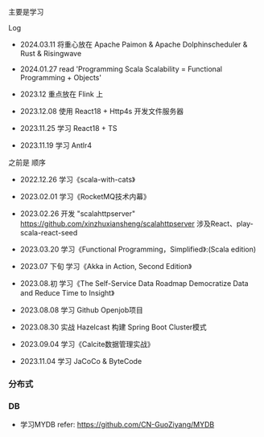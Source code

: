 主要是学习

Log

* 2024.03.11 将重心放在 Apache Paimon & Apache Dolphinscheduler & Rust & Risingwave    

* 2024.01.27 read 'Programming Scala Scalability = Functional Programming + Objects'     

* 2023.12 重点放在 Flink 上

* 2023.12.08 使用 React18 + Http4s 开发文件服务器  

* 2023.11.25 学习 React18 + TS

* 2023.11.19 学习 Antlr4    


之前是 顺序

* 2022.12.26 学习《scala-with-cats》

* 2023.02.01 学习《RocketMQ技术内幕》

* 2023.02.26 开发 "scalahttpserver" https://github.com/xinzhuxiansheng/scalahttpserver
涉及React、play-scala-react-seed

* 2023.03.20 学习《Functional Programming，Simplified》:(Scala edition)     

* 2023.07 下旬 学习《Akka in Action, Second Edition》   

* 2023.08.初 学习《The Self-Service Data Roadmap Democratize Data and Reduce Time to Insight》      

* 2023.08.08 学习 Github Openjob项目 

* 2023.08.30 实战 Hazelcast 构建 Spring Boot Cluster模式    

* 2023.09.04 学习《Calcite数据管理实战》

* 2023.11.04 学习 JaCoCo & ByteCode 





### 分布式


### DB
* 学习MYDB refer: https://github.com/CN-GuoZiyang/MYDB


### 
